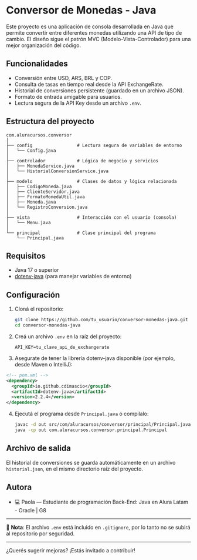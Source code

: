 # Conversor de Monedas - Java

Este proyecto es una aplicación de consola desarrollada en Java que permite convertir entre diferentes monedas utilizando una API de tipo de cambio. El diseño sigue el patrón MVC (Modelo-Vista-Controlador) para una mejor organización del código.

## Funcionalidades

* Conversión entre USD, ARS, BRL y COP.
* Consulta de tasas en tiempo real desde la API ExchangeRate.
* Historial de conversiones persistente (guardado en un archivo JSON).
* Formato de entrada amigable para usuarios.
* Lectura segura de la API Key desde un archivo `.env`.

## Estructura del proyecto

```
com.aluracursos.conversor
│
├── config                 # Lectura segura de variables de entorno
│   └── Config.java
│
├── controlador            # Lógica de negocio y servicios
│   ├── MonedaService.java
│   └── HistorialConversionService.java
│
├── modelo                 # Clases de datos y lógica relacionada
│   ├── CodigoMoneda.java
│   ├── ClienteServidor.java
│   ├── FormatoMonedaUtil.java
│   ├── Moneda.java
│   └── RegistroConversion.java
│
├── vista                  # Interacción con el usuario (consola)
│   └── Menu.java
│
└── principal              # Clase principal del programa
    └── Principal.java
```

## Requisitos

* Java 17 o superior
* [dotenv-java](https://github.com/cdimascio/dotenv-java) (para manejar variables de entorno)

## Configuración

1. Cloná el repositorio:

   ```bash
   git clone https://github.com/tu_usuario/conversor-monedas-java.git
   cd conversor-monedas-java
   ```

2. Creá un archivo `.env` en la raíz del proyecto:

   ```env
   API_KEY=tu_clave_api_de_exchangerate
   ```

3. Asegurate de tener la librería dotenv-java disponible (por ejemplo, desde Maven o IntelliJ):

```xml
<!-- pom.xml -->
<dependency>
  <groupId>io.github.cdimascio</groupId>
  <artifactId>dotenv-java</artifactId>
  <version>2.2.4</version>
</dependency>
```

4. Ejecutá el programa desde `Principal.java` o compilalo:

   ```bash
   javac -d out src/com/aluracursos/conversor/principal/Principal.java
   java -cp out com.aluracursos.conversor.principal.Principal
   ```

## Archivo de salida

El historial de conversiones se guarda automáticamente en un archivo `historial.json`, en el mismo directorio raíz del proyecto.

## Autora

* 💻 Paola — Estudiante de programación Back-End: Java en Alura Latam - Oracle | G8

---

📌 **Nota**: El archivo `.env` está incluido en `.gitignore`, por lo tanto no se subirá al repositorio por seguridad.

---

¿Querés sugerir mejoras? ¡Estás invitado a contribuir!
